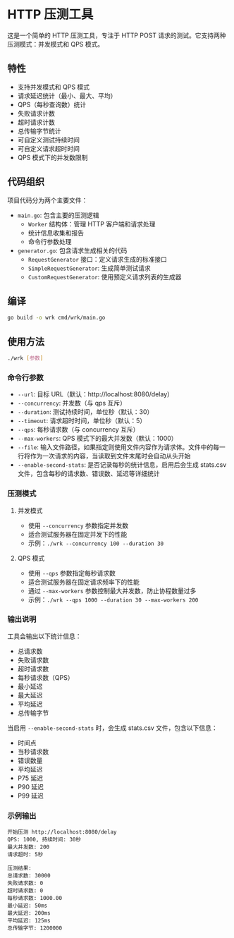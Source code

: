 # HTTP 压测工具

这是一个简单的 HTTP 压测工具，专注于 HTTP POST 请求的测试。它支持两种压测模式：并发模式和 QPS 模式。

## 特性

- 支持并发模式和 QPS 模式
- 请求延迟统计（最小、最大、平均）
- QPS（每秒查询数）统计
- 失败请求计数
- 超时请求计数
- 总传输字节统计
- 可自定义测试持续时间
- 可自定义请求超时时间
- QPS 模式下的并发数限制

## 代码组织

项目代码分为两个主要文件：

- `main.go`: 包含主要的压测逻辑
  - `Worker` 结构体：管理 HTTP 客户端和请求处理
  - 统计信息收集和报告
  - 命令行参数处理
- `generator.go`: 包含请求生成相关的代码
  - `RequestGenerator` 接口：定义请求生成的标准接口
  - `SimpleRequestGenerator`: 生成简单测试请求
  - `CustomRequestGenerator`: 使用预定义请求列表的生成器

## 编译

```bash
go build -o wrk cmd/wrk/main.go
```

## 使用方法

```bash
./wrk [参数]
```

### 命令行参数

- `--url`: 目标 URL（默认：http://localhost:8080/delay）
- `--concurrency`: 并发数（与 qps 互斥）
- `--duration`: 测试持续时间，单位秒（默认：30）
- `--timeout`: 请求超时时间，单位秒（默认：5）
- `--qps`: 每秒请求数（与 concurrency 互斥）
- `--max-workers`: QPS 模式下的最大并发数（默认：1000）
- `--file`: 输入文件路径，如果指定则使用文件内容作为请求体。文件中的每一行将作为一次请求的内容，当读取到文件末尾时会自动从头开始
- `--enable-second-stats`: 是否记录每秒的统计信息，启用后会生成 stats.csv 文件，包含每秒的请求数、错误数、延迟等详细统计

### 压测模式

1. 并发模式
   - 使用 `--concurrency` 参数指定并发数
   - 适合测试服务器在固定并发下的性能
   - 示例：`./wrk --concurrency 100 --duration 30`

2. QPS 模式
   - 使用 `--qps` 参数指定每秒请求数
   - 适合测试服务器在固定请求频率下的性能
   - 通过 `--max-workers` 参数控制最大并发数，防止协程数量过多
   - 示例：`./wrk --qps 1000 --duration 30 --max-workers 200`

### 输出说明

工具会输出以下统计信息：
- 总请求数
- 失败请求数
- 超时请求数
- 每秒请求数（QPS）
- 最小延迟
- 最大延迟
- 平均延迟
- 总传输字节

当启用 `--enable-second-stats` 时，会生成 stats.csv 文件，包含以下信息：
- 时间点
- 当秒请求数
- 错误数量
- 平均延迟
- P75 延迟
- P90 延迟
- P99 延迟

### 示例输出

```
开始压测 http://localhost:8080/delay
QPS: 1000, 持续时间: 30秒
最大并发数: 200
请求超时: 5秒

压测结果:
总请求数: 30000
失败请求数: 0
超时请求数: 0
每秒请求数: 1000.00
最小延迟: 50ms
最大延迟: 200ms
平均延迟: 125ms
总传输字节: 1200000
``` 